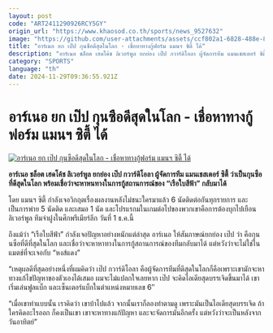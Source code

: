 ```yaml
---
layout: post
code: "ART2411290926RCY5GY"
origin_url: "https://www.khaosod.co.th/sports/news_9527632"
image: "https://github.com/user-attachments/assets/ccf802a1-6828-488e-846d-6690ca589d9e"
title: "อาร์เนอ ยก เป๊ป กุนซือดีสุดในโลก - เชื่อหาทางกู้ฟอร์ม แมนฯ ซิตี้ ได้"
description: "อาร์เนอ ชล็อต เฮดโค้ช ลิเวอร์พูล ยกย่อง เป๊ป กวาร์ดิโอลา ผู้จัดการทีม แมนเชสเตอร์ ซิตี้ ว่าเป็นกุนซือที่ดีสุดในโลก พร้อมเชื่อว่าจะหาหนทางในการกู้สถานการณ์ของ \"เรือใบสีฟ้า\" กลับมาได้"
category: "SPORTS"
language: "th"
date: 2024-11-29T09:36:55.921Z
---
```


# อาร์เนอ ยก เป๊ป กุนซือดีสุดในโลก - เชื่อหาทางกู้ฟอร์ม แมนฯ ซิตี้ ได้

[![อาร์เนอ ยก เป๊ป กุนซือดีสุดในโลก - เชื่อหาทางกู้ฟอร์ม แมนฯ ซิตี้ ได้](https://www.khaosod.co.th/wpapp/uploads/2024/11/slot-pep-87455.jpg "อาร์เนอ ยก เป๊ป กุนซือดีสุดในโลก - เชื่อหาทางกู้ฟอร์ม แมนฯ ซิตี้ ได้")](https://www.khaosod.co.th/wpapp/uploads/2024/11/slot-pep-87455.jpg)

**อาร์เนอ ชล็อต เฮดโค้ช ลิเวอร์พูล ยกย่อง เป๊ป กวาร์ดิโอลา ผู้จัดการทีม แมนเชสเตอร์ ซิตี้ ว่าเป็นกุนซือที่ดีสุดในโลก พร้อมเชื่อว่าจะหาหนทางในการกู้สถานการณ์ของ “เรือใบสีฟ้า” กลับมาได้**

โดย แมนฯ ซิตี้ กำลังเจอวิกฤตเรื่องผลงานหลังไม่ชนะใครมาแล้ว 6 นัดติดต่อกันทุกรายการ และเป็นการพ่าย 5 นัดติด และเสมอ 1 นัด และโปรแรกมในเกมต่อไปของพวกเขาคือการต้องบุกไปเยือน ลิเวอร์พูล ทีมจ่าฝูงในศึกพรีเมียร์ลีก วันที่ 1 ธ.ค.นี้

ถึงแม้ว่า “เรือใบสีฟ้า” กำลังเจอปัญหาอย่างหนักแต่ล่าสุด อาร์เนอ ให้สัมภาษณ์ยกย่อง เป๊ป ว่า คือกุนนซือที่ดีที่สุดในโลก และเชื่อว่าจะหาหาทางในการกู้สถานการณ์ของทีมกลับมาได้ แต่หวังว่าจะไม่ใช่ในแมตช์ที่จะเจอกับ “หงส์แดง”

“เหตุผลดีที่สุดอย่างหนึ่งที่ผมคิดว่า เป๊ป กวาร์ดิโอลา คือผู้จัดการทีมที่ดีสุดในโลกก็คือเพราะเขามักจะหาทางแก้ไขปัญหาของตัวเองได้เสมอ ผมจะไม่แปลกใจเลยหาก เป๊ป จะคิดไอเดียสุดบรรเจิดขึ้นมาได้ เขาเริ่มเล่นฟูลแบ็ก และเซ็นเตอร์แบ็กในตำแหน่งหมายเลข 6″

“เมื่อเขาทำแบบนั้น เราคิดว่า เขาบ้าไปแล้ว จากนั้นเราก็ลองทำตามดู เพราะมันเป็นไอเดียสุดบรรเจิด ถ้าใครคิดอะไรออก ก็คงเป็นเขา เขาจะหาทางแก้ปัญหา และจะจัดการมันอีกครั้ง แต่หวังว่าจะเป็นหลังจากวันอาทิตย์”